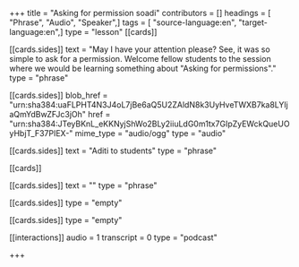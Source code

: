 +++
title = "Asking for permission soadi"
contributors = []
headings = [ "Phrase", "Audio", "Speaker",]
tags = [ "source-language:en", "target-language:en",]
type = "lesson"
[[cards]]

[[cards.sides]]
text = "May I have your attention please? See, it was so simple to ask for a permission. Welcome fellow students to the session where we would be learning something about \"Asking for permissions\"."
type = "phrase"

[[cards.sides]]
blob_href = "urn:sha384:uaFLPHT4N3J4oL7jBe6aQ5U2ZAldN8k3UyHveTWXB7ka8LYljaQmYdBwZFJc3jOh"
href = "urn:sha384:JTeyBKnL_eKKNyjShWo2BLy2iiuLdG0m1tx7GIpZyEWckQueUOyHbjT_F37PIEX-"
mime_type = "audio/ogg"
type = "audio"

[[cards.sides]]
text = "Aditi to students"
type = "phrase"

[[cards]]

[[cards.sides]]
text = ""
type = "phrase"

[[cards.sides]]
type = "empty"

[[cards.sides]]
type = "empty"

[[interactions]]
audio = 1
transcript = 0
type = "podcast"

+++
